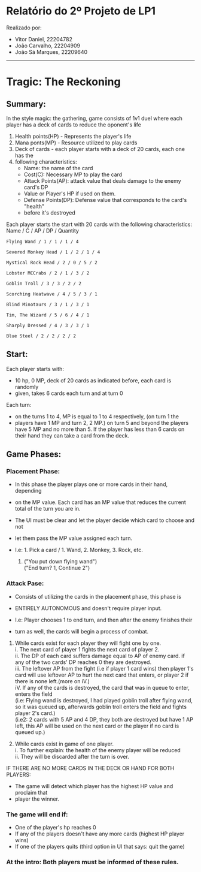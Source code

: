 # Relatório do 2º Projeto de LP1

 Realizado por:
- Vitor Daniel, 22204782
- João Carvalho, 22204909
- João Sá Marques, 22209640

------------

# Tragic: The Reckoning

## Summary:
In the style magic: the gathering, game consists of 1v1 duel where each player 
has a deck of cards to reduce the oponent's life


1. Health points(HP) - Represents the player's life
2. Mana ponts(MP) - Resource utilized to play cards
3. Deck of cards - each player starts with a deck of 20 cards, each one has the 
4. following characteristics:
   - Name: the name of the card
   - Cost(C): Necessary MP to play the card
   - Attack Points(AP): attack value that deals damage to the enemy card's DP
   -  Value or Player's HP if used on them.
   - Defense Points(DP): Defense value that corresponds to the card's "health" 
   - before it's destroyed

Each player starts the start with 20 cards with the following characteristics:
Name / C / AP / DP / Quantity

    Flying Wand / 1 / 1 / 1 / 4

    Severed Monkey Head / 1 / 2 / 1 / 4

    Mystical Rock Head / 2 / 0 / 5 / 2

    Lobster MCCrabs / 2 / 1 / 3 / 2

    Goblin Troll / 3 / 3 / 2 / 2

    Scorching Heatwave / 4 / 5 / 3 / 1

    Blind Minotaurs / 3 / 1 / 3 / 1

    Tim, The Wizard / 5 / 6 / 4 / 1

    Sharply Dressed / 4 / 3 / 3 / 1

    Blue Steel / 2 / 2 / 2 / 2

## Start:
Each player starts with:
- 10 hp, 0 MP, deck of 20 cards as indicated before, each card is randomly 
- given, takes 6 cards each turn and at turn 0

Each turn:
- on the turns 1 to 4, MP is equal to 1 to 4 respectively, (on turn 1 the 
- players have 1 MP and turn 2, 2 MP.)
on turn 5 and beyond the players have 5 MP and no more than 5.
If the player has less than 6 cards on their hand they can take a card from 
the deck.

## Game Phases:

### Placement Phase:
- In this phase the player plays one or more cards in their hand, depending 
- on the MP value.
Each card has an MP value that reduces the current total of the turn you are in.

- The UI must be clear and let the player decide which card to choose and not 
- let them pass the MP value assigned each turn.

- I.e: 1. Pick a card / 1. Wand, 2. Monkey, 3. Rock, etc.
    1. ("You put down flying wand")
   <br>("End turn? 1, Continue 2")

### Attack Pase:
- Consists of utilizing the cards in the placement phase, this phase is 
- ENTIRELY AUTONOMOUS and doesn't require player input.

- I.e: Player chooses 1 to end turn, and then after the enemy finishes their 
- turn as well, the cards will begin a process of combat.

1. While cards exist for each player they will fight one by one.
    <br>i. The next card of player 1 fights the next card of player 2.
    <br>ii. The DP of each card suffers damage equal to AP of enemy card. if 
    any of the two cards' DP reaches 0 they are destroyed.
    <br>iii. The leftover AP from the fight (i.e if player 1 card wins) then 
    player 1's card will use leftover AP to hurt the next card that enters, or 
    player 2 if there is none left.(more on iV.)
    <br>iV. If any of the cards is destroyed, the card that was in queue to 
    enter, enters the field
    <br>(i.e: Flying wand is destroyed, I had played goblin troll after flying 
    wand, so it was queued up, afterwards goblin troll enters the field and 
    fights player 2's card.)
    <br>(i.e2: 2 cards with 5 AP and 4 DP, they both are destroyed but have 1 
    AP left, this AP will be used on the next card or the player if no card is
     queued up.)

2. While cards exist in game of one player.
    <br>i. To further explain: the health of the enemy player will be reduced 
    <br>ii. They will be discarded after the turn is over.

IF THERE ARE NO MORE CARDS IN THE DECK OR HAND FOR BOTH PLAYERS:
- The game will detect which player has the highest HP value and proclaim that
-  player the winner.

### The game will end if:
- One of the player's hp reaches 0
- If any of the players doesn't have any more cards (highest HP player wins)
- If one of the players quits (third option in UI that says: quit the game)

### At the intro: Both players must be informed of these rules.